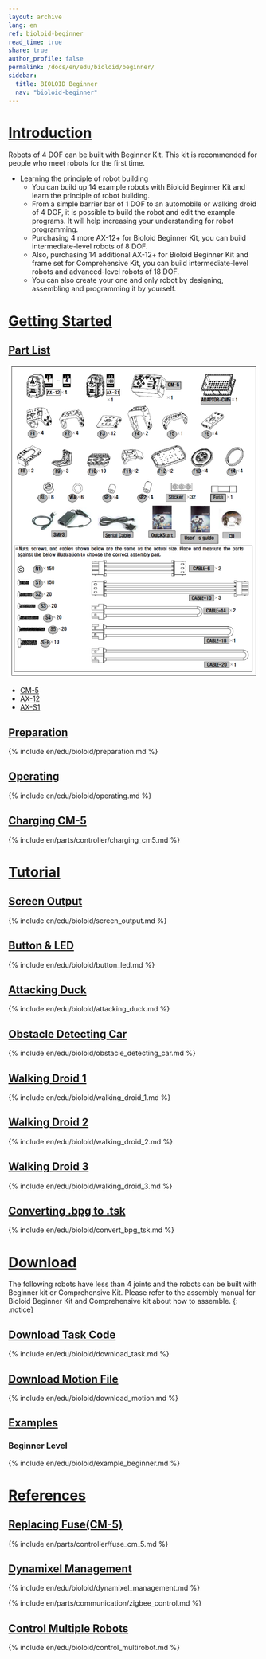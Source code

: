 ```yaml
---
layout: archive
lang: en
ref: bioloid-beginner
read_time: true
share: true
author_profile: false
permalink: /docs/en/edu/bioloid/beginner/
sidebar:
  title: BIOLOID Beginner
  nav: "bioloid-beginner"
---
```


# [Introduction](#introduction)

Robots of 4 DOF can be built with Beginner Kit.  This kit is recommended for people who meet robots for the first time.

- Learning the principle of robot building
  - You can build up 14 example robots with Bioloid Beginner Kit and learn the principle of robot building.
  - From a simple barrier bar of 1 DOF to an automobile or walking droid of 4 DOF, it is possible to build the robot and edit the example programs. It will help increasing your understanding for robot programming.
  - Purchasing 4 more AX-12+ for Bioloid Beginner Kit, you can build intermediate-level robots of 8 DOF.
  - Also, purchasing 14 additional AX-12+ for Bioloid Beginner Kit and frame set for Comprehensive Kit, you can build intermediate-level robots and advanced-level robots of 18 DOF.
  - You can also create your one and only robot by designing, assembling and programming it by yourself.

# [Getting Started](#getting-started)

## [Part List](#part-list)

![](/assets/images/edu/bioloid/entry_partlist_en.png)

- [CM-5]
- [AX-12]
- [AX-S1]

## [Preparation](#preparation)

{% include en/edu/bioloid/preparation.md %}

## [Operating](#operating)

{% include en/edu/bioloid/operating.md %}

## [Charging CM-5](#charging-cm-5)

{% include en/parts/controller/charging_cm5.md %}

# [Tutorial](#tutorial)

## [Screen Output](#screen-output)

{% include en/edu/bioloid/screen_output.md %}

## [Button & LED](#button--led)

{% include en/edu/bioloid/button_led.md %}

## [Attacking Duck](#attacking-duck)

{% include en/edu/bioloid/attacking_duck.md %}

## [Obstacle Detecting Car](#obstacle-detecting-car)

{% include en/edu/bioloid/obstacle_detecting_car.md %}

## [Walking Droid 1](#walking-droid-1)

{% include en/edu/bioloid/walking_droid_1.md %}

## [Walking Droid 2](#walking-droid-2)

{% include en/edu/bioloid/walking_droid_2.md %}

## [Walking Droid 3](#walking-droid-3)

{% include en/edu/bioloid/walking_droid_3.md %}

## [Converting .bpg to .tsk](#converting-bpg-to-tsk)

{% include en/edu/bioloid/convert_bpg_tsk.md %}

# [Download](#download)

The following robots have less than 4 joints and the robots can be built with Beginner kit or Comprehensive Kit. Please refer to the assembly manual for Bioloid Beginner Kit and Comprehensive kit about how to assemble.
{: .notice}

## [Download Task Code](#download-task-code)

{% include en/edu/bioloid/download_task.md %}

## [Download Motion File](#download-motion-file)

{% include en/edu/bioloid/download_motion.md %}

## [Examples](#examples)

### Beginner Level

{% include en/edu/bioloid/example_beginner.md %}

# [References](#references)

## [Replacing Fuse(CM-5)](#replacing-fuse-cm-5)

{% include en/parts/controller/fuse_cm_5.md %}

## [Dynamixel Management](#dynamixel-management)

{% include en/edu/bioloid/dynamixel_management.md %}

{% include en/parts/communication/zigbee_control.md %}

## [Control Multiple Robots](#control-multiple-robots)

{% include en/edu/bioloid/control_multirobot.md %}


[CM-5]: /docs/en/parts/controller/cm-5/
[AX-12]: /docs/en/dxl/ax/ax-12a/
[AX-S1]: /docs/en/parts/sensor/ax-s1/

